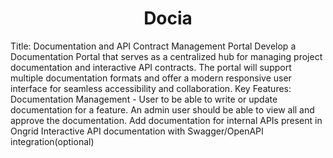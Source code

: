 <h1 align="center" id="title">Docia</h1>

<p id="description">Title: Documentation and API Contract Management Portal Develop a Documentation Portal that serves as a centralized hub for managing project documentation and interactive API contracts. The portal will support multiple documentation formats and offer a modern responsive user interface for seamless accessibility and collaboration. Key Features: Documentation Management - User to be able to write or update documentation for a feature. An admin user should be able to view all and approve the documentation. Add documentation for internal APIs present in Ongrid Interactive API documentation with Swagger/OpenAPI integration(optional)</p>